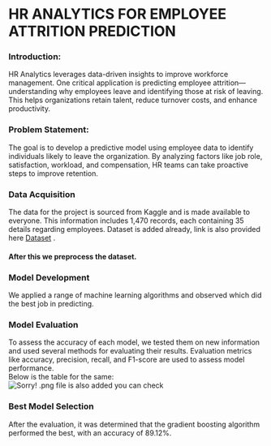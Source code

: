 # HR ANALYTICS FOR EMPLOYEE ATTRITION PREDICTION
### Introduction:
HR Analytics leverages data-driven insights to improve workforce management. One critical application is predicting employee attrition—understanding why employees leave and identifying those at risk of leaving. This helps organizations retain talent, reduce turnover costs, and enhance productivity.
### Problem Statement:
The goal is to develop a predictive model using employee data to identify individuals likely to leave the organization. By analyzing factors like job role, satisfaction, workload, and compensation, HR teams can take proactive steps to improve retention.
### Data Acquisition
The data for the project is sourced from Kaggle and is made available to everyone. This information includes 1,470 records, each containing 35 details regarding employees. Dataset is added already, link is also provided here [Dataset](https://www.kaggle.com/datasets/pavansubhasht/ibm-hr-analytics-attrition-dataset) .
#### After this we preprocess the dataset. 
### Model Development
We applied a range of machine learning algorithms and observed which did the best job in predicting. 
### Model Evaluation
To assess the accuracy of each model, we tested them on new information and used several methods for evaluating their results. Evaluation metrics like accuracy, precision, recall, and F1-score are used to assess model performance.<br>
Below is the table for the same:
![Sorry! .png file is also added you can check]("https://github.com/shruti041/HR_ANALYTICS_FOR_EMPLOYEE_ATTRITION_PREDICTION/blob/main/Screenshot%202025-05-20%20231245.png")
### Best Model Selection
After the evaluation, it was determined that the gradient boosting algorithm performed the best, with an accuracy of 89.12%. <br>
